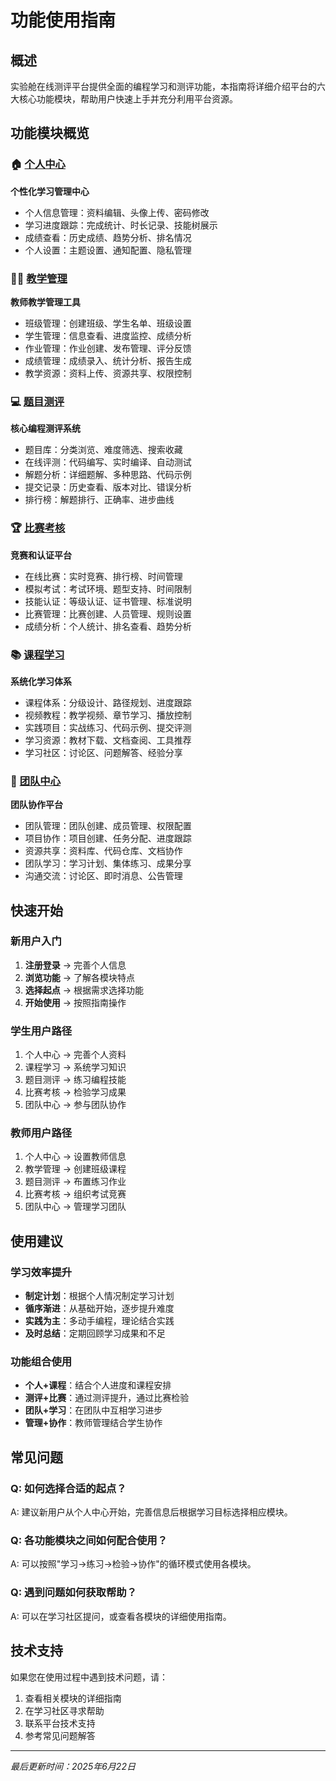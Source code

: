 # 功能使用指南

## 概述

实验舱在线测评平台提供全面的编程学习和测评功能，本指南将详细介绍平台的六大核心功能模块，帮助用户快速上手并充分利用平台资源。

## 功能模块概览

### 🏠 [个人中心](./personal-center.md)
**个性化学习管理中心**
- 个人信息管理：资料编辑、头像上传、密码修改
- 学习进度跟踪：完成统计、时长记录、技能树展示
- 成绩查看：历史成绩、趋势分析、排名情况
- 个人设置：主题设置、通知配置、隐私管理

### 👨‍🏫 [教学管理](./teaching-management.md)
**教师教学管理工具**
- 班级管理：创建班级、学生名单、班级设置
- 学生管理：信息查看、进度监控、成绩分析
- 作业管理：作业创建、发布管理、评分反馈
- 成绩管理：成绩录入、统计分析、报告生成
- 教学资源：资料上传、资源共享、权限控制

### 💻 [题目测评](./problem-evaluation.md)
**核心编程测评系统**
- 题目库：分类浏览、难度筛选、搜索收藏
- 在线评测：代码编写、实时编译、自动测试
- 解题分析：详细题解、多种思路、代码示例
- 提交记录：历史查看、版本对比、错误分析
- 排行榜：解题排行、正确率、进步曲线

### 🏆 [比赛考核](./competition-assessment.md)
**竞赛和认证平台**
- 在线比赛：实时竞赛、排行榜、时间管理
- 模拟考试：考试环境、题型支持、时间限制
- 技能认证：等级认证、证书管理、标准说明
- 比赛管理：比赛创建、人员管理、规则设置
- 成绩分析：个人统计、排名查看、趋势分析

### 📚 [课程学习](./course-learning.md)
**系统化学习体系**
- 课程体系：分级设计、路径规划、进度跟踪
- 视频教程：教学视频、章节学习、播放控制
- 实践项目：实战练习、代码示例、提交评测
- 学习资源：教材下载、文档查阅、工具推荐
- 学习社区：讨论区、问题解答、经验分享

### 👥 [团队中心](./team-center.md)
**团队协作平台**
- 团队管理：团队创建、成员管理、权限配置
- 项目协作：项目创建、任务分配、进度跟踪
- 资源共享：资料库、代码仓库、文档协作
- 团队学习：学习计划、集体练习、成果分享
- 沟通交流：讨论区、即时消息、公告管理

## 快速开始

### 新用户入门
1. **注册登录** → 完善个人信息
2. **浏览功能** → 了解各模块特点
3. **选择起点** → 根据需求选择功能
4. **开始使用** → 按照指南操作

### 学生用户路径
1. 个人中心 → 完善个人资料
2. 课程学习 → 系统学习知识
3. 题目测评 → 练习编程技能
4. 比赛考核 → 检验学习成果
5. 团队中心 → 参与团队协作

### 教师用户路径
1. 个人中心 → 设置教师信息
2. 教学管理 → 创建班级课程
3. 题目测评 → 布置练习作业
4. 比赛考核 → 组织考试竞赛
5. 团队中心 → 管理学习团队

## 使用建议

### 学习效率提升
- **制定计划**：根据个人情况制定学习计划
- **循序渐进**：从基础开始，逐步提升难度
- **实践为主**：多动手编程，理论结合实践
- **及时总结**：定期回顾学习成果和不足

### 功能组合使用
- **个人+课程**：结合个人进度和课程安排
- **测评+比赛**：通过测评提升，通过比赛检验
- **团队+学习**：在团队中互相学习进步
- **管理+协作**：教师管理结合学生协作

## 常见问题

### Q: 如何选择合适的起点？
A: 建议新用户从个人中心开始，完善信息后根据学习目标选择相应模块。

### Q: 各功能模块之间如何配合使用？
A: 可以按照"学习→练习→检验→协作"的循环模式使用各模块。

### Q: 遇到问题如何获取帮助？
A: 可以在学习社区提问，或查看各模块的详细使用指南。

## 技术支持

如果您在使用过程中遇到技术问题，请：
1. 查看相关模块的详细指南
2. 在学习社区寻求帮助
3. 联系平台技术支持
4. 参考常见问题解答

---

*最后更新时间：2025年6月22日* 